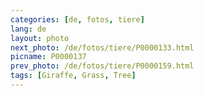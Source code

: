 ```yaml
---
categories: [de, fotos, tiere]
lang: de
layout: photo
next_photo: /de/fotos/tiere/P0000133.html
picname: P0000137
prev_photo: /de/fotos/tiere/P0000159.html
tags: [Giraffe, Grass, Tree]
---
```

